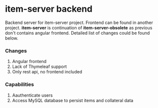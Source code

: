 # item-server backend

Backend server for item-server project. Frontend can be found in another project.
**item-server** is continuation of **item-server-obsolete** as previous don't contains angular frontend. Detailed list of changes could be found below.

### Changes
1. Angular frontend
2. Lack of Thymeleaf support
3. Only rest api, no frontend included

### Capabilities
1. Aauthenticate users
2. Access MySQL database to persist items and collateral data
